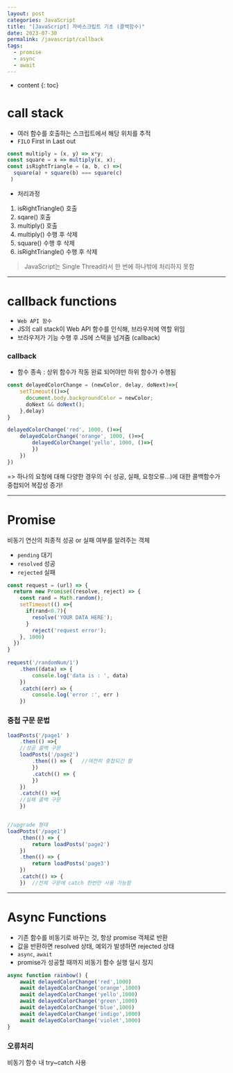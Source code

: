 ```yaml
---
layout: post
categories: JavaScript
title: "[JavaScript] 자바스크립트 기초 (콜백함수)"
date: 2023-07-30
permalink: /javascript/callback
tags:
  - promise
  - async
  - await
---
```

* content
{: toc}





# call stack

- 여러 함수를 호출하는 스크립트에서 해당 위치를 추적
- `FILO` First in Last out

```js
const multiply = (x, y) => x*y;
const square = x => multiply(x, x);
const isRightTriangle = (a, b, c) =>(
  square(a) + square(b) === square(c)
 )
```

- 처리과정
1. isRightTriangle() 호출
2. sqare() 호출
3. multiply() 호출
4. multiply() 수행 후 삭제
5. square() 수행 후 삭제
6. isRightTriangle() 수행 후 삭제

> JavaScript는 Single Thread라서 한 번에 하나밖에 처리하지 못함

  

---

  
# callback functions
- `Web API 함수`
- JS의 call stack이 Web API 함수를 인식해, 브라우저에 역할 위임
- 브라우저가 기능 수행 후 JS에 스택을 넘겨줌 (callback)

### callback
- 함수 종속 : 상위 함수가 작동 완료 되어야만 하위 함수가 수행됨

```js
const delayedColorChange = (newColor, delay, doNext)=>{
	setTimeout(()=>{
      document.body.backgroundColor = newColor;
      doNext && doNext();
    },delay)
}  

delayedColorChange('red', 1000, ()=>{
	delayedColorChange('orange', 1000, ()=>{
		delayedColorChange('yello', 1000, ()=>{
        })
    })
})
```

=> 하나의 요청에 대해 다양한 경우의 수( 성공, 실패, 요청오류...)에 대한 콜백함수가 중첩되어 복잡성 증가!

  

---

  

# Promise

비동기 연산의 최종적 성공 or 실패 여부를 알려주는 객체
- `pending` 대기
- `resolved` 성공
- `rejected` 실패

```js
const request = (url) => {
  return new Promise((resolve, reject) => {
  	const rand = Math.random();
    setTimeout(() =>{
      if(rand<0.7){
    	resolve('YOUR DATA HERE');   
      }
    	reject('request error');
    }, 1000) 
  })
}
 
request('/randomNum/1')
	.then((data) => {
  		console.log('data is : ', data)
	})
	.catch((err) => {
		console.log('error :', err )
	})
```

### 중첩 구문 문법

```js
loadPosts('/page1' )
	.then(() =>{
  	//성공 콜백 구문
  	loadPosts('/page2')
  		.then(() => {	//여전히 중첩되긴 함
    	})
  		.catch(() => {
    	})
	})
	.catch(() =>{
	//실패 콜백 구문
	})


//upgrade 형태
loadPosts('/page1')
	.then(() => {
		return loadPosts('page2')
	})
	.then(() => {
		return loadPosts('page3')
	})
	.catch(() => {
	})	//전체 구문에 catch 한번만 사용 가능함
```

  

---

  

# Async Functions

- 기존 함수를 비동기로 바꾸는 것, 항상 promise 객체로 반환
- 값을 반환하면 resolved 상태, 예외가 발생하면 rejected 상태
- `async`, `await`
- promise가 성공할 때까지 비동기 함수 실행 일시 정지

```js
async function rainbow() {
	await delayedColorChange('red',1000)
  	await delayedColorChange('orange',1000)
  	await delayedColorChange('yello',1000)
  	await delayedColorChange('green',1000)
  	await delayedColorChange('blue',1000)
  	await delayedColorChange('indigo',1000)
  	await delayedColorChange('violet',1000)
}
```

### 오류처리

비동기 함수 내 try~catch 사용